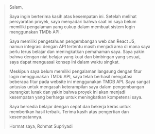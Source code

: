 >Salam,
>
>Saya ingin berterima kasih atas kesempatan ini. Setelah melihat persyaratan proyek, saya menyadari bahwa saat ini saya belum memiliki pengalaman yang cukup dalam membuat sistem login menggunakan TMDb API.
>
>Saya memiliki pengetahuan pengembangan web dan React JS, namun integrasi dengan API tertentu masih menjadi area di mana saya perlu terus belajar dan meningkatkan pemahaman saya. Saya yakin bahwa dengan niat belajar yang kuat dan bimbingan yang sesuai, saya dapat menguasai konsep ini dalam waktu singkat.
>
>Meskipun saya belum memiliki pengalaman langsung dengan fitur login menggunakan TMDb API, saya telah berhasil mengatasi beberapa fitur pada website ini menggunakan TMDB API. Saya sangat antusias untuk mengasah keterampilan saya dalam pengembangan perangkat lunak dan yakin bahwa proyek ini akan menjadi kesempatan yang berharga untuk meningkatkan kompetensi saya.
>
>Saya bersedia belajar dengan cepat dan bekerja keras untuk memberikan hasil terbaik. Terima kasih atas pengertian dan kesempatannya.
>
>Hormat saya,
>Rohmat Supriyadi
 